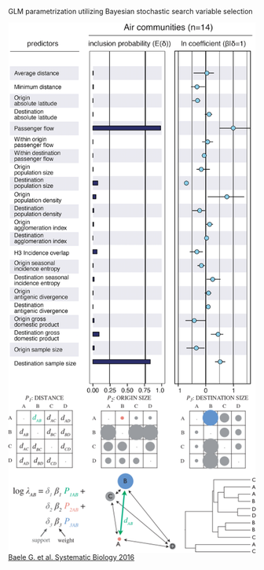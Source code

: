 GLM parametrization utilizing Bayesian stochastic search variable selection

<img src="img/predictors.png" class="slide_img_vert" style="float:left;" /> <img src="img/bssvs.png" style="float:right;" class="slide_img_vert" />

<a class="reference" href="https://academic.oup.com/sysbio/article-lookup/doi/10.1093/sysbio/syw054">Baele G. et al. Systematic Biology 2016</a>
